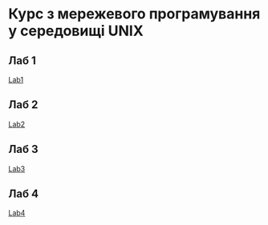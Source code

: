 # Курс з мережевого програмування у середовищі UNIX

## Лаб 1

[Lab1](1/documents/Lab1.md)

## Лаб 2

[Lab2](2/documents/Lab2.md)

## Лаб 3

[Lab3](3/documents/Lab3.md)

## Лаб 4

[Lab4](4/documents/Lab4.md)
